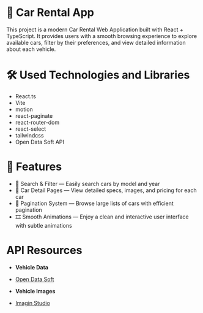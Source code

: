 # 🚗 Car Rental App

This project is a modern Car Rental Web Application built with React + TypeScript. It provides users with a smooth browsing experience to explore available cars, filter by their preferences, and view detailed information about each vehicle.

# 🛠️ Used Technologies and Libraries

- React.ts
- Vite
- motion
- react-paginate
- react-router-dom
- react-select
- tailwindcss
- Open Data Soft API

# 🚀 Features 

- 🔎 Search & Filter — Easily search cars by model and year
- 📄 Car Detail Pages — View detailed specs, images, and pricing for each car
- 📑 Pagination System — Browse large lists of cars with efficient pagination
- 🎞 Smooth Animations — Enjoy a clean and interactive user interface with subtle animations

# API Resources

- **Vehicle Data**
- [Open Data Soft](https://public.opendatasoft.com/explore/dataset/all-vehicles-model/api/)

- **Vehicle Images**
- [Imagin Studio](https://docs.imagin.studio/guides/getting-images/embedding-in-your-website)

